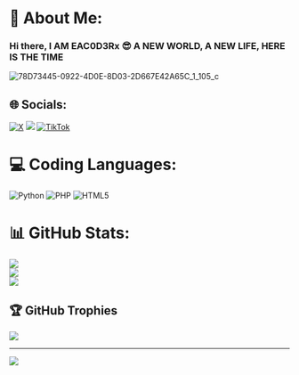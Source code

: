 # 💫 About Me:
### Hi there, I AM EAC0D3Rx 😎 A NEW WORLD, A NEW LIFE, HERE IS THE TIME

![78D73445-0922-4D0E-8D03-2D667E42A65C_1_105_c](https://github.com/iameac0d3rx/iameac0d3rx/assets/163005532/cbef086c-2529-4199-93ef-6cc9c924fbfb)

## 🌐 Socials:
[![X](https://img.shields.io/badge/X-black.svg?logo=X&logoColor=white)](https://x.com/zekayasaygiduy) <a href="https://t.me/iameac0d3rx"><img src="https://img.shields.io/badge/Telegram-Contact%20Telegram%20Profile-blue.svg?logo=telegram"></a> [![TikTok](https://img.shields.io/badge/TikTok-%23000000.svg?logo=TikTok&logoColor=white)](https://tiktok.com/@iamc0d3rx)
</p><p align="left"> 

# 💻 Coding Languages:
![Python](https://img.shields.io/badge/python-3670A0?style=for-the-badge&logo=python&logoColor=ffdd54) ![PHP](https://img.shields.io/badge/php-%23777BB4.svg?style=for-the-badge&logo=php&logoColor=white) ![HTML5](https://img.shields.io/badge/html5-%23E34F26.svg?style=for-the-badge&logo=html5&logoColor=white)

# 📊 GitHub Stats:
![](https://github-readme-stats.vercel.app/api?username=iameac0d3rx&theme=radical&hide_border=false&include_all_commits=false&count_private=false)<br/>
![](https://github-readme-streak-stats.herokuapp.com/?user=iameac0d3rx&theme=radical&hide_border=false)<br/>
![](https://github-readme-stats.vercel.app/api/top-langs/?username=iameac0d3rx&theme=radical&hide_border=false&include_all_commits=false&count_private=false&layout=compact)

## 🏆 GitHub Trophies
![](https://github-profile-trophy.vercel.app/?username=iameac0d3rx&theme=matrix&no-frame=false&no-bg=false&margin-w=4)

---
[![](https://visitcount.itsvg.in/api?id=iameac0d3rx&icon=2&color=4)](https://visitcount.itsvg.in)

<!-- Proudly created with GPRM ( https://gprm.itsvg.in ) -->

